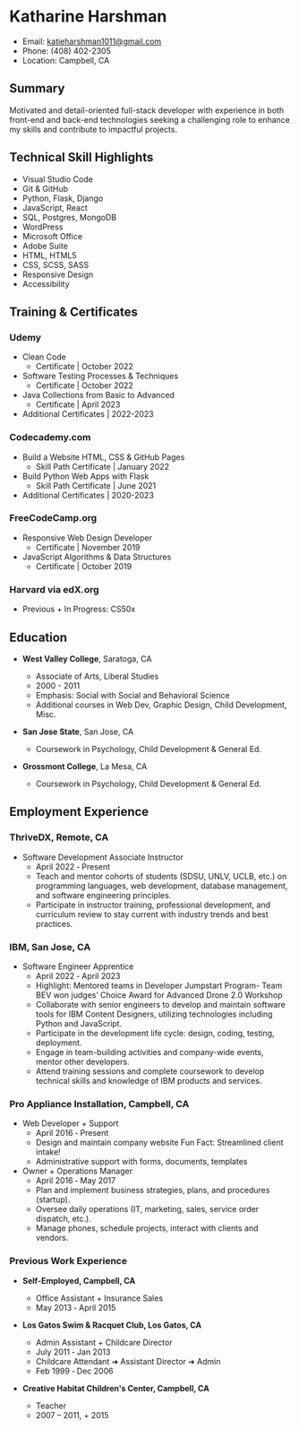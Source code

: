 # Katharine Harshman

- Email: katieharshman1011@gmail.com
- Phone: (408) 402-2305
- Location: Campbell, CA

## Summary

Motivated and detail-oriented full-stack developer with experience in both front-end and back-end technologies seeking a challenging role to enhance my skills and contribute to impactful projects.

## Technical Skill Highlights

- Visual Studio Code
- Git & GitHub
- Python, Flask, Django
- JavaScript, React
- SQL, Postgres, MongoDB
- WordPress
- Microsoft Office
- Adobe Suite
- HTML, HTML5
- CSS, SCSS, SASS
- Responsive Design
- Accessibility

## Training & Certificates

### Udemy

- Clean Code
  - Certificate | October 2022
- Software Testing Processes & Techniques
  - Certificate | October 2022
- Java Collections from Basic to Advanced
  - Certificate | April 2023
- Additional Certificates | 2022-2023

### Codecademy.com

- Build a Website HTML, CSS & GitHub Pages
  - Skill Path Certificate | January 2022
- Build Python Web Apps with Flask
  - Skill Path Certificate | June 2021
- Additional Certificates | 2020-2023

### FreeCodeCamp.org

- Responsive Web Design Developer
  - Certificate | November 2019
- JavaScript Algorithms & Data Structures
  - Certificate | October 2019

### Harvard via edX.org

- Previous + In Progress: CS50x

## Education

- **West Valley College**, Saratoga, CA
  - Associate of Arts, Liberal Studies
  - 2000 - 2011
  - Emphasis: Social with Social and Behavioral Science
  - Additional courses in Web Dev, Graphic Design, Child Development, Misc.

- **San Jose State**, San Jose, CA
  - Coursework in Psychology, Child Development & General Ed.

- **Grossmont College**, La Mesa, CA
  - Coursework in Psychology, Child Development & General Ed.

## Employment Experience

### ThriveDX, Remote, CA

- Software Development Associate Instructor
  - April 2022 ‐ Present
  - Teach and mentor cohorts of students (SDSU, UNLV, UCLB, etc.) on programming languages, web development, database management, and software engineering principles.
  - Participate in instructor training, professional development, and curriculum review to stay current with industry trends and best practices.

### IBM, San Jose, CA

- Software Engineer Apprentice
  - April 2022 ‐ April 2023
  - Highlight: Mentored teams in Developer Jumpstart Program- Team BEV won judges’ Choice Award for Advanced Drone 2.0 Workshop
  - Collaborate with senior engineers to develop and maintain software tools for IBM Content Designers, utilizing technologies including Python and JavaScript.
  - Participate in the development life cycle: design, coding, testing, deployment.
  - Engage in team-building activities and company-wide events, mentor other developers.
  - Attend training sessions and complete coursework to develop technical skills and knowledge of IBM products and services.

### Pro Appliance Installation, Campbell, CA

- Web Developer + Support
  - April 2016 ‐ Present
  - Design and maintain company website Fun Fact: Streamlined client intake!
  - Administrative support with forms, documents, templates
- Owner + Operations Manager
  - April 2016 ‐ May 2017
  - Plan and implement business strategies, plans, and procedures (startup).
  - Oversee daily operations (IT, marketing, sales, service order dispatch, etc.).
  - Manage phones, schedule projects, interact with clients and vendors.

### Previous Work Experience

- **Self-Employed, Campbell, CA**
  - Office Assistant + Insurance Sales
  - May 2013 ‐ April 2015

- **Los Gatos Swim & Racquet Club, Los Gatos, CA**
  - Admin Assistant + Childcare Director
  - July 2011 ‐ Jan 2013
  - Childcare Attendant ➔ Assistant Director ➔ Admin
  - Feb 1999 ‐ Dec 2006

- **Creative Habitat Children's Center, Campbell, CA**
  - Teacher
  - 2007 – 2011, + 2015
